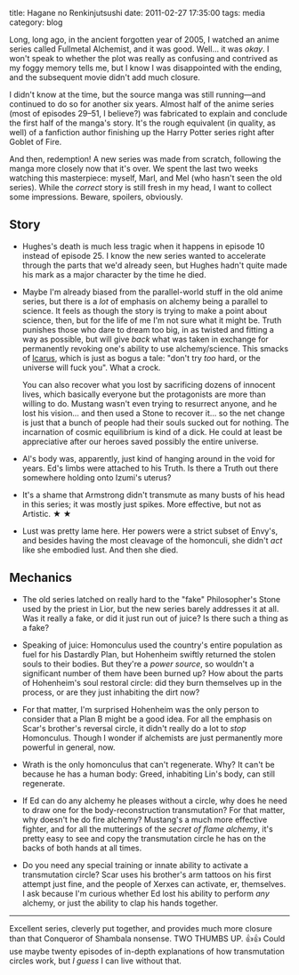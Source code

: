 title: Hagane no Renkinjutsushi
date: 2011-02-27 17:35:00
tags: media
category: blog

Long, long ago, in the ancient forgotten year of 2005, I watched an anime series called Fullmetal Alchemist, and it was good.  Well...  it was _okay_.  I won't speak to whether the plot was really as confusing and contrived as my foggy memory tells me, but I know I was disappointed with the ending, and the subsequent movie didn't add much closure.

I didn't know at the time, but the source manga was still running—and continued to do so for another six years.  Almost half of the anime series (most of episodes 29–51, I believe?) was fabricated to explain and conclude the first half of the manga's story.  It's the rough equivalent (in quality, as well) of a fanfiction author finishing up the Harry Potter series right after Goblet of Fire.

And then, redemption!  A new series was made from scratch, following the manga more closely now that it's over.  We spent the last two weeks watching this masterpiece: myself, Marl, and Mel (who hasn't seen the old series).  While the _correct_ story is still fresh in my head, I want to collect some impressions.  Beware, spoilers, obviously.

<!-- more -->

## Story

* Hughes's death is much less tragic when it happens in episode 10 instead of episode 25.  I know the new series wanted to accelerate through the parts that we'd already seen, but Hughes hadn't quite made his mark as a major character by the time he died.

* Maybe I'm already biased from the parallel-world stuff in the old anime series, but there is a _lot_ of emphasis on alchemy being a parallel to science.  It feels as though the story is trying to make a point about science, then, but for the life of me I'm not sure what it might be.  Truth punishes those who dare to dream too big, in as twisted and fitting a way as possible, but will give _back_ what was taken in exchange for permanently revoking one's ability to use alchemy/science.  This smacks of [Icarus][icarus], which is just as bogus a tale: "don't try _too_ hard, or the universe will fuck you".  What a crock.

    You can also recover what you lost by sacrificing dozens of innocent lives, which basically everyone but the protagonists are more than willing to do.  Mustang wasn't even trying to resurrect anyone, and he lost his vision...  and then used a Stone to recover it...  so the net change is just that a bunch of people had their souls sucked out for nothing.  The incarnation of cosmic equilibrium is kind of a dick.  He could at least be appreciative after our heroes saved possibly the entire universe.

* Al's body was, apparently, just kind of hanging around in the void for years.  Ed's limbs were attached to his Truth.  Is there a Truth out there somewhere holding onto Izumi's uterus?

* It's a shame that Armstrong didn't transmute as many busts of his head in this series; it was mostly just spikes.  More effective, but not as Artistic.  ★ ★

* Lust was pretty lame here.  Her powers were a strict subset of Envy's, and besides having the most cleavage of the homonculi, she didn't _act_ like she embodied lust.  And then she died.

## Mechanics

* The old series latched on really hard to the "fake" Philosopher's Stone used by the priest in Lior, but the new series barely addresses it at all.  Was it really a fake, or did it just run out of juice?  Is there such a thing as a fake?

* Speaking of juice: Homonculus used the country's entire population as fuel for his Dastardly Plan, but Hohenheim swiftly returned the stolen souls to their bodies.  But they're a _power source_, so wouldn't a significant number of them have been burned up?  How about the parts of Hohenheim's soul restoral circle: did they burn themselves up in the process, or are they just inhabiting the dirt now?

* For that matter, I'm surprised Hohenheim was the only person to consider that a Plan B might be a good idea.  For all the emphasis on Scar's brother's reversal circle, it didn't really do a lot to _stop_ Homonculus.  Though I wonder if alchemists are just permanently more powerful in general, now.

* Wrath is the only homonculus that can't regenerate.  Why?  It can't be because he has a human body: Greed, inhabiting Lin's body, can still regenerate.

* If Ed can do any alchemy he pleases without a circle, why does he need to draw one for the body-reconstruction transmutation?  For that matter, why doesn't he do fire alchemy?  Mustang's a much more effective fighter, and for all the mutterings of the _secret of flame alchemy_, it's pretty easy to see and copy the transmutation circle he has on the backs of both hands at all times.

* Do you need any special training or innate ability to activate a transmutation circle?  Scar uses his brother's arm tattoos on his first attempt just fine, and the people of Xerxes can activate, er, themselves.  I ask because I'm curious whether Ed lost his ability to perform _any_ alchemy, or just the ability to clap his hands together.

---

Excellent series, cleverly put together, and provides much more closure than that Conqueror of Shambala nonsense.  TWO THUMBS UP.  👍👍  Could use maybe twenty episodes of in-depth explanations of how transmutation circles work, but _I guess_ I can live without that.


[icarus]: http://en.wikipedia.org/wiki/Icarus

